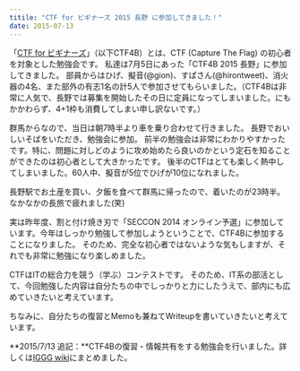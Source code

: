 ```yaml
---
titile: "CTF for ビギナーズ 2015 長野 に参加してきました！"
date: 2015-07-13
---
```


「[CTF for ビギナーズ](https://ctf4b.doorkeeper.jp/)」（以下CTF4B）とは、CTF (Capture The Flag) の初心者を対象とした勉強会です。
私達は7月5日にあった「CTF4B 2015 長野」に参加してきました。
部員からはひげ、擬音(@gion)、すぱさん(@hirontweet)、消火器の4名、また部外の有志1名の計5人で参加させてもらいました。（CTF4Bは非常に人気で、長野では募集を開始したその日に定員になってしまいました。にもかかわらず、4+1枠も消費してしまい申し訳ないです。）

群馬からなので、当日は朝7時半より車を乗り合わせて行きました。
長野でおいしいそばをいただき、勉強会に参加。
前半の勉強会は非常にわかりやすかったです。特に、問題に対しどのように攻め始めたら良いのかという定石を知ることができたのは初心者として大きかったです。
後半のCTFはとても楽しく熱中してしまいました。60人中、擬音が5位でひげが10位になれました。

長野駅でお土産を買い、夕飯を食べて群馬に帰ったので、着いたのが23時半。なかなかの長旅で疲れました(笑)

実は昨年度、割と付け焼き刃で「SECCON 2014 オンライン予選」に参加しています。今年はしっかり勉強して参加しようということで、CTF4Bに参加することになりました。
そのため、完全な初心者ではないような気もしますが、それでも非常に勉強になり楽しめました。

CTFはITの総合力を競う（学ぶ）コンテストです。 そのため、IT系の部活として、今回勉強した内容は自分たちの中でしっかりと力にしたうえで、部内にも広めていきたいと考えています。

ちなみに、自分たちの復習とMemoも兼ねてWriteupを書いていきたいと考えています。

**2015/7/13 追記：**CTF4Bの復習・情報共有をする勉強会を行いました。詳しくは[IGGG wiki](//www.iggg.org/wiki/?CTF4B%E3%81%BE%E3%81%A8%E3%82%81%E4%BC%9A)にまとめました。